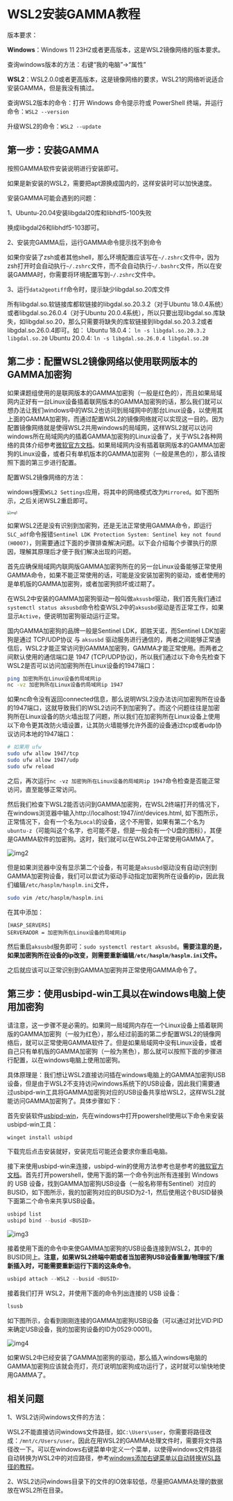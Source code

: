 # WSL2安装GAMMA教程

版本要求：

**Windows**：Windows 11 23H2或者更高版本，这是WSL2镜像网络的版本要求。

查询windows版本的方法：右键“我的电脑”→“属性”

**WSL2**：WSL2.0.0或者更高版本，这是镜像网络的要求，WSL21的网络听说适合安装GAMMA，但是我没有搞过。

查询WSL2版本的命令：打开 Windows 命令提示符或 PowerShell 终端，并运行命令：`WSL2 --version`

升级WSL2的命令：`WSL2 --update`

## 第一步：安装GAMMA

按照GAMMA软件安装说明进行安装即可。

如果是新安装的WSL2，需要把apt源换成国内的，这样安装时可以加快速度。

安装GAMMA可能会遇到的问题：

1、Ubuntu-20.04安装libgdal20库和libhdf5-100失败

换成libgdal26和libhdf5-103即可。

2、安装完GAMMA后，运行GAMMA命令提示找不到命令

如果你安装了zsh或者其他shell，那么环境配置应该写在`~/.zshrc`文件中，因为zsh打开时会自动执行`~/.zshrc`文件，而不会自动执行`~/.bashrc`文件，所以在安装GAMMA时，你需要将环境配置写到`~/.zshrc`文件中。

3、运行`data2geotiff`命令时，提示缺少libgdal.so.20库文件

所有libgdal.so.软链接库都软链接的libgdal.so.20.3.2（对于Ubuntu 18.0.4系统）或者libgdal.so.26.0.4（对于Ubuntu 20.0.4系统），所以只要出现libgdal.so.库缺失，如libgdal.so.20，那么只需要将缺失的库软链接到libgdal.so.20.3.2或者libgdal.so.26.0.4即可。如：
Ubuntu 18.0.4： `ln -s libgdal.so.20.3.2 libgdal.so.20`
Ubuntu 20.0.4:   `ln -s libgdal.so.26.0.4 libgdal.so.20`

## 第二步：配置WSL2镜像网络以使用联网版本的GAMMA加密狗

如果课题组使用的是联网版本的GAMMA加密狗（一般是红色的），而且如果局域网内正好有一台Linux设备插着联网版本的GAMMA加密狗的话，那么我们就可以想办法让我们windows中的WSL2也访问到局域网中的那台Linux设备，以使用其上面的GAMMA加密狗，而通过配置WSL2的镜像网络就可以实现这一目的。因为配置镜像网络就是使得WSL2共用windows的局域网，这样WSL2就可以访问windows所在局域网内的插着GAMMA加密狗的Linux设备了，关于WSL2各种网络的具体介绍参考[微软官方文档](https://learn.microsoft.com/zh-cn/windows/WSL2/networking)。如果局域网内没有插着联网版本的GAMMA加密狗的Linux设备，或者只有单机版本的GAMMA加密狗（一般是黑色的），那么请按照下面的第三步进行配置。

配置WSL2镜像网络的方法：

windows搜索`WSL2 Settings`应用，将其中的网络模式改为`Mirrored`。如下图所示，之后关闭WSL2重启即可。

<img src="../imgs/img1.png" alt="img1" style="zoom:50%; margin: 0 auto; display: block;" />

如果WSL2还是没有识别到加密狗，还是无法正常使用GAMMA命令，即运行`SLC_adf`命令报错`Sentinel LDK Protection System: Sentinel key not found (H0007)`，则需要通过下面的步骤排查解决问题。以下会介绍每个步骤执行的原因，理解其原理后才便于我们解决出现的问题。

首先应确保局域网内联网版GAMMA加密狗所在的另一台Linux设备能够正常使用GAMMA命令，如果不能正常使用的话，可能是没安装加密狗的驱动，或者使用的是单机版的GAMMA加密狗，或者加密狗损坏或过期了。

在WSL2中安装的GAMMA加密狗驱动一般叫做`aksusbd`驱动，我们首先我们通过`systemctl status aksusbd`命令检查WSL2中的`aksusbd`驱动是否正常工作，如果显示`Active`，便说明加密狗驱动运行正常。

国内GAMMA加密狗的品牌一般是Sentinel LDK，即胜天诺，而Sentinel LDK加密狗是通过 TCP/UDP协议 与 `aksusbd` 驱动服务进行通信的，两者之间能够正常通信后，WSL2才能正常访问到GAMMA加密狗，GAMMA才能正常使用。而两者之间默认使用的通信端口是 1947 (TCP/UDP协议)，所以我们通过以下命令先检查下WSL2是否可以访问加密狗所在Linux设备的1947端口：

```bash
ping 加密狗所在Linux设备的局域网ip
nc -vz 加密狗所在Linux设备的局域网ip 1947
```

如果nc命令没有返回connected信息，那么说明WSL2没办法访问加密狗所在设备的1947端口，这就导致我们的WSL2访问不到加密狗了。而这个问题往往是加密狗所在Linux设备的防火墙出现了问题，所以我们在加密狗所在Linux设备上使用以下命令更其改防火墙设置，让其防火墙能够允许外面的设备通过tcp或者udp协议访问本地的1947端口：

```bash
# 如果用 ufw
sudo ufw allow 1947/tcp
sudo ufw allow 1947/udp
sudo ufw reload
```

之后，再次运行`nc -vz 加密狗所在Linux设备的局域网ip 1947`命令检查是否能正常访问，直至能够正常访问。

然后我们检查下WSL2能否访问到GAMMA加密狗，在WSL2终端打开的情况下，在windows浏览器中输入http://localhost:1947/_int_/devices.html, 如下图所示，正常情况下，会有一个名为`Local`的设备，这个不用管，如果有第二个名为`ubuntu-z`（可能叫这个名字，也可能不是，但是一般会有一个U盘的图标），其便是GAMMA软件的加密狗。这时，我们就可以在WSL2中正常使用GAMMA了。

![img2](../imgs/img2.png)

但是如果浏览器中没有显示第二个设备，有可能是`aksusbd`驱动没有自动识别到GAMMA加密狗设备，我们可以尝试为驱动手动指定加密狗所在设备的ip，因此我们编辑`/etc/hasplm/hasplm.ini`文件，

```bash
sudo vim /etc/hasplm/hasplm.ini
```

在其中添加：

```text
[HASP_SERVERS]
SERVERADDR = 加密狗所在Linux设备的局域网ip
```

然后重启`aksusbd`服务即可：`sudo systemctl restart aksusbd`。**需要注意的是，如果加密狗所在设备的ip改变，则需要重新编辑`/etc/hasplm/hasplm.ini`文件。**

之后就应该可以正常识别到GAMMA加密狗并正常使用GAMMA命令了。

## 第三步：使用usbipd-win工具以在windows电脑上使用加密狗

请注意，这一步骤不是必需的。如果同一局域网内存在一个Linux设备上插着联网版的GAMMA加密狗（一般为红色），那么经过前面的第二步配置WSL2的镜像网络后，就可以正常使用GAMMA软件了。但是如果局域网中没有Linux设备，或者自己只有单机版的GAMMA加密狗（一般为黑色），那么就可以按照下面的步骤进行配置，以在windows电脑上使用加密狗。

具体原理是：我们想让WSL2直接访问插在windows电脑上的GAMMA加密狗USB设备，但是由于WSL2不支持访问windows系统下的USB设备，因此我们需要通过usbipd-win工具将GAMMA加密狗对应的USB设备共享给WSL2，这样WSL2就能访问GAMMA加密狗了。具体步骤如下：

首先安装软件[usbipd-win](https://github.com/dorssel/usbipd-win)，先在windows中打开powershell使用以下命令来安装usbipd-win工具：

```powershell
winget install usbipd
```

下载完后点击安装就好，安装完后可能还会要求你重启电脑。

接下来使用usbipd-win来连接，usbipd-win的使用方法参考也是参考的[微软官方文档](https://learn.microsoft.com/zh-cn/windows/WSL2/connect-usb)。首先打开powershell，使用下面的第一个命令列出所有连接到 Windows 的 USB 设备，找到GAMMA加密狗USB设备（一般名称带有Sentinel）对应的BUSID，如下图所示，我的加密狗对应的BUSID为2-1，然后使用这个BUSID替换下面第二个命令来共享USB设备。

```powershell
usbipd list
usbipd bind --busid <BUSID>
```

![img3](../imgs/img3.png)

接着使用下面的命令中来使GAMMA加密狗的USB设备连接到WSL2，其中的BUSID同上。**注意，如果WSL2终端中期或者当加密狗USB设备重置/物理拔下/重新插入时，可能需要重新运行下面的这条命令**。

```powershell
usbipd attach --WSL2 --busid <BUSID>
```

接着我们打开 WSL2，并使用下面的命令列出连接的 USB 设备：

```bash
lsusb
```

如下图所示，会看到刚刚连接的GAMMA加密狗USB设备（可以通过对比VID:PID来确定USB设备，我的加密狗设备的ID为0529:0001)。

![img4](../imgs/img4.png)

如果WSL2中已经安装了GAMMA加密狗的驱动，那么插入windows电脑的GAMMA加密狗应该就会亮灯，亮灯说明加密狗成功运行了，这时就可以愉快地使用GAMMA了。

## 相关问题

1、WSL2访问windows文件的方法：

WSL2不能直接访问windows文件路径，如`C:\Users\user`，你需要将路径改成：`/mnt/c/Users/user`。因此在用WSL2的GAMMA处理文件时，需要将文件路径改一下。可以在windows右键菜单中定义一个菜单，以使得windows文件路径自动转换为WSL2中的对应路径，参考[windows添加右键菜单以自动转换WSL路径的教程](https://github.com/BlueBlueKitty/use_wsl_better/blob/main/docs/windows%E6%B7%BB%E5%8A%A0%E5%8F%B3%E9%94%AE%E8%8F%9C%E5%8D%95%E8%87%AA%E5%8A%A8%E8%BD%AC%E6%8D%A2WSL%E8%B7%AF%E5%BE%84%E7%9A%84%E6%95%99%E7%A8%8B.md)。


2、WSL2访问windows目录下的文件的IO效率较低，尽量把GAMMA处理的数据放在WSL2所在目录。

